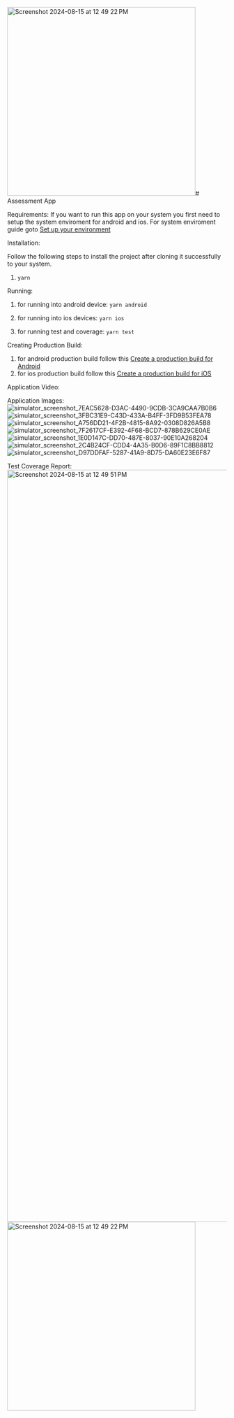 <img width="432" alt="Screenshot 2024-08-15 at 12 49 22 PM" src="https://github.com/user-attachments/assets/ee27ced3-c5b6-404c-8560-1474a7883494"># Assessment App

Requirements:
If you want to run this app on your system you first need to setup the system enviroment for android and ios. For system enviroment guide goto  [Set up your environment](https://docs.expo.dev/get-started/set-up-your-environment/?mode=development-build)

Installation:

Follow the following steps to install the project after cloning it successfully to your system.

1. `yarn`

Running:

1. for running into android device:
   `yarn android`

2. for running into ios devices:
   `yarn ios`

2. for running test and coverage:
   `yarn test`

Creating Production Build:
1. for android production build follow this [Create a production build for Android](https://docs.expo.dev/tutorial/eas/android-production-build/)
2. for ios production build follow this [Create a production build for iOS](https://docs.expo.dev/tutorial/eas/ios-production-build/)

Application Video:


Application Images: 
![simulator_screenshot_7EAC5628-D3AC-4490-9CDB-3CA9CAA7B0B6](https://github.com/user-attachments/assets/fa5fb117-3564-4efb-b938-46d0c782fb84)
![simulator_screenshot_3FBC31E9-C43D-433A-B4FF-3FD9B53FEA78](https://github.com/user-attachments/assets/0a023445-7f84-4dfa-b899-2ce66ed1af47)
![simulator_screenshot_A756DD21-4F2B-4815-8A92-0308D826A5B8](https://github.com/user-attachments/assets/4e37d75c-2988-4772-b959-3a692b1a1613)
![simulator_screenshot_7F2617CF-E392-4F68-BCD7-878B629CE0AE](https://github.com/user-attachments/assets/25739a2a-ef90-47c4-862b-61b9618e42a7)
![simulator_screenshot_1E0D147C-DD70-487E-8037-90E10A268204](https://github.com/user-attachments/assets/2b82dfc8-dace-4941-9a3d-0540958034b9)
![simulator_screenshot_2C4B24CF-CDD4-4A35-B0D6-89F1C8BB8812](https://github.com/user-attachments/assets/f5b02621-acb2-46ad-bd6c-bb20e45c09b1)
![simulator_screenshot_D97DDFAF-5287-41A9-8D75-DA60E23E6F87](https://github.com/user-attachments/assets/1d449504-ac2c-4d81-afb7-9be03ffba89b)

Test Coverage Report:
<img width="1721" alt="Screenshot 2024-08-15 at 12 49 51 PM" src="https://github.com/user-attachments/assets/77691a4e-6cb4-4d49-bdce-ef6841542dea">
<img width="432" alt="Screenshot 2024-08-15 at 12 49 22 PM" src="https://github.com/user-attachments/assets/a0bb4dde-b638-4d22-b144-a31d579f54a9">



